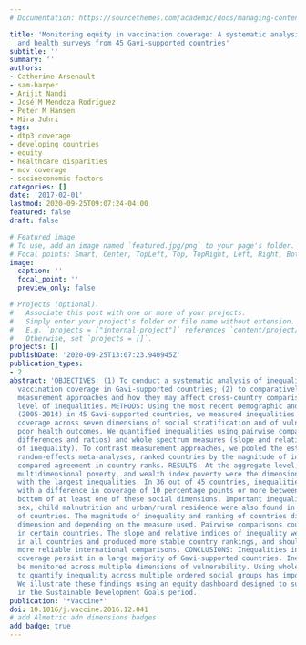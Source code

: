 ```yaml
---
# Documentation: https://sourcethemes.com/academic/docs/managing-content/

title: 'Monitoring equity in vaccination coverage: A systematic analysis of demographic
  and health surveys from 45 Gavi-supported countries'
subtitle: ''
summary: ''
authors:
- Catherine Arsenault
- sam-harper
- Arijit Nandi
- José M Mendoza Rodrı́guez
- Peter M Hansen
- Mira Johri
tags:
- dtp3 coverage
- developing countries
- equity
- healthcare disparities
- mcv coverage
- socioeconomic factors
categories: []
date: '2017-02-01'
lastmod: 2020-09-25T09:07:24-04:00
featured: false
draft: false

# Featured image
# To use, add an image named `featured.jpg/png` to your page's folder.
# Focal points: Smart, Center, TopLeft, Top, TopRight, Left, Right, BottomLeft, Bottom, BottomRight.
image:
  caption: ''
  focal_point: ''
  preview_only: false

# Projects (optional).
#   Associate this post with one or more of your projects.
#   Simply enter your project's folder or file name without extension.
#   E.g. `projects = ["internal-project"]` references `content/project/deep-learning/index.md`.
#   Otherwise, set `projects = []`.
projects: []
publishDate: '2020-09-25T13:07:23.940945Z'
publication_types:
- 2
abstract: 'OBJECTIVES: (1) To conduct a systematic analysis of inequalities in childhood
  vaccination coverage in Gavi-supported countries; (2) to comparatively assess alternative
  measurement approaches and how they may affect cross-country comparisons of the
  level of inequalities. METHODS: Using the most recent Demographic and Health Surveys
  (2005-2014) in 45 Gavi-supported countries, we measured inequalities in vaccination
  coverage across seven dimensions of social stratification and of vulnerability to
  poor health outcomes. We quantified inequalities using pairwise comparisons (risk
  differences and ratios) and whole spectrum measures (slope and relative indices
  of inequality). To contrast measurement approaches, we pooled the estimates using
  random-effects meta-analyses, ranked countries by the magnitude of inequality and
  compared agreement in country ranks. RESULTS: At the aggregate level, maternal education,
  multidimensional poverty, and wealth index poverty were the dimensions associated
  with the largest inequalities. In 36 out of 45 countries, inequalities were substantial,
  with a difference in coverage of 10 percentage points or more between the top and
  bottom of at least one of these social dimensions. Important inequalities by child
  sex, child malnutrition and urban/rural residence were also found in a smaller set
  of countries. The magnitude of inequality and ranking of countries differed across
  dimension and depending on the measure used. Pairwise comparisons could not be estimated
  in certain countries. The slope and relative indices of inequality were estimated
  in all countries and produced more stable country rankings, and should thus facilitate
  more reliable international comparisons. CONCLUSIONS: Inequalities in vaccination
  coverage persist in a large majority of Gavi-supported countries. Inequalities should
  be monitored across multiple dimensions of vulnerability. Using whole spectrum measures
  to quantify inequality across multiple ordered social groups has important advantages.
  We illustrate these findings using an equity dashboard designed to support decision-making
  in the Sustainable Development Goals period.'
publication: '*Vaccine*'
doi: 10.1016/j.vaccine.2016.12.041
# add Almetric adn dimensions badges
add_badge: true
---
```

